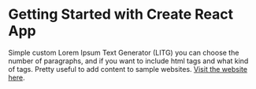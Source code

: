 # Getting Started with Create React App
Simple custom Lorem Ipsum Text Generator (LITG) you can choose the number of paragraphs, and if you want to include html tags and what kind of tags. Pretty useful to add content to sample websites.
[Visit the website here](https://litgreact.herokuapp.com/).


